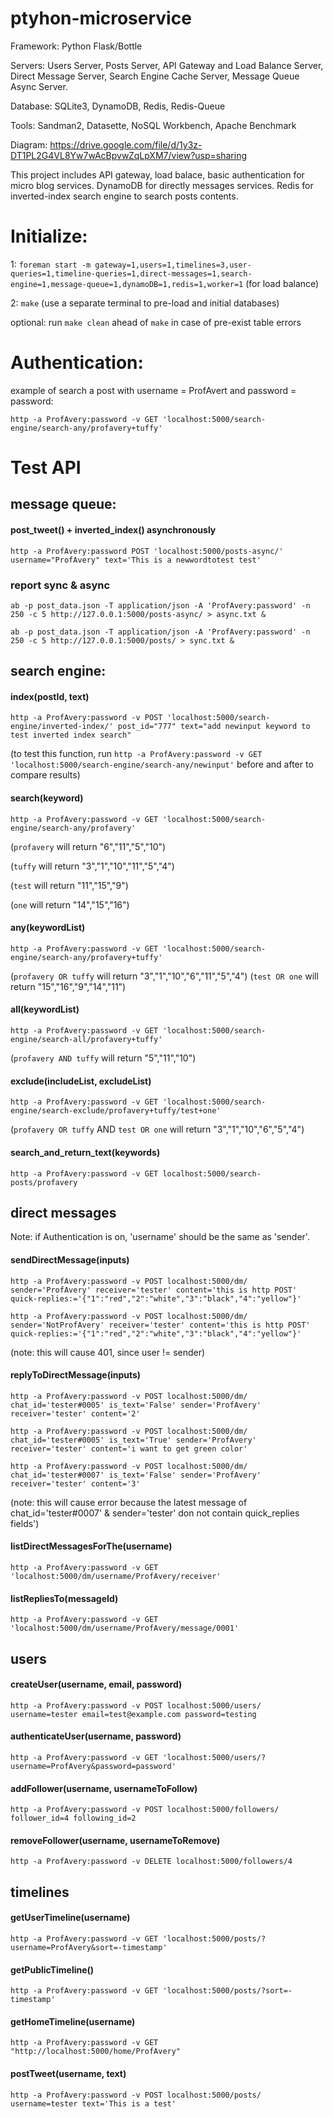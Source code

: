 # ptyhon-microservice

Framework: Python Flask/Bottle

Servers: Users Server, Posts Server, API Gateway and Load Balance Server, Direct Message Server, Search Engine Cache Server, Message Queue Async Server.

Database: SQLite3, DynamoDB, Redis, Redis-Queue

Tools: Sandman2, Datasette, NoSQL Workbench, Apache Benchmark

Diagram: https://drive.google.com/file/d/1y3z-DT1PL2G4VL8Yw7wAcBpvwZqLpXM7/view?usp=sharing

This project includes API gateway, load balace, basic authentication for micro blog services. DynamoDB for directly messages services. Redis for inverted-index search engine to search posts contents.

# Initialize:

1: `foreman start -m gateway=1,users=1,timelines=3,user-queries=1,timeline-queries=1,direct-messages=1,search-engine=1,message-queue=1,dynamoDB=1,redis=1,worker=1` (for load balance)

2: `make` (use a separate terminal to pre-load and initial databases)

optional: run `make clean` ahead of `make` in case of pre-exist table errors

# Authentication:

example of search a post with username = ProfAvert and password = password:

`http -a ProfAvery:password -v GET 'localhost:5000/search-engine/search-any/profavery+tuffy'`

# Test API

## message queue:

#### post_tweet() + inverted_index() asynchronously

`http -a ProfAvery:password POST 'localhost:5000/posts-async/' username="ProfAvery" text='This is a newwordtotest test'`

### report sync & async

`ab -p post_data.json -T application/json -A 'ProfAvery:password' -n 250 -c 5 http://127.0.0.1:5000/posts-async/ > async.txt &`

`ab -p post_data.json -T application/json -A 'ProfAvery:password' -n 250 -c 5 http://127.0.0.1:5000/posts/ > sync.txt &`

## search engine:

#### index(postId, text)

`http -a ProfAvery:password -v POST 'localhost:5000/search-engine/inverted-index/' post_id="777" text="add newinput keyword to test inverted index search"`

(to test this function, run `http -a ProfAvery:password -v GET 'localhost:5000/search-engine/search-any/newinput'` before and after to compare results)

#### search(keyword)

`http -a ProfAvery:password -v GET 'localhost:5000/search-engine/search-any/profavery'`

(`profavery` will return "6","11","5","10")

(`tuffy` will return "3","1","10","11","5","4")

(`test` will return "11","15","9")

(`one` will return "14","15","16")

#### any(keywordList)

`http -a ProfAvery:password -v GET 'localhost:5000/search-engine/search-any/profavery+tuffy'`

(`profavery OR tuffy` will return "3","1","10","6","11","5","4")
(`test OR one` will return "15","16","9","14","11")

#### all(keywordList)

`http -a ProfAvery:password -v GET 'localhost:5000/search-engine/search-all/profavery+tuffy'`

(`profavery AND tuffy` will return "5","11","10")

#### exclude(includeList, excludeList)

`http -a ProfAvery:password -v GET 'localhost:5000/search-engine/search-exclude/profavery+tuffy/test+one'`

(`profavery OR tuffy` AND `test OR one` will return "3","1","10","6","5","4")

#### search_and_return_text(keywords)

`http -a ProfAvery:password -v GET localhost:5000/search-posts/profavery`

## direct messages

Note: if Authentication is on, 'username' should be the same as 'sender'.

#### sendDirectMessage(inputs)

`http -a ProfAvery:password -v POST localhost:5000/dm/ sender='ProfAvery' receiver='tester' content='this is http POST' quick-replies:='{"1":"red","2":"white","3":"black","4":"yellow"}'`

`http -a ProfAvery:password -v POST localhost:5000/dm/ sender='NotProfAvery' receiver='tester' content='this is http POST' quick-replies:='{"1":"red","2":"white","3":"black","4":"yellow"}'`

(note: this will cause 401, since user != sender)

#### replyToDirectMessage(inputs)

`http -a ProfAvery:password -v POST localhost:5000/dm/ chat_id='tester#0005' is_text='False' sender='ProfAvery' receiver='tester' content='2'`

`http -a ProfAvery:password -v POST localhost:5000/dm/ chat_id='tester#0005' is_text='True' sender='ProfAvery' receiver='tester' content='i want to get green color'`

`http -a ProfAvery:password -v POST localhost:5000/dm/ chat_id='tester#0007' is_text='False' sender='ProfAvery' receiver='tester' content='3'`

(note: this will cause error because the latest message of chat_id='tester#0007' & sender='tester' don not contain quick_replies fields')

#### listDirectMessagesForThe(username)

`http -a ProfAvery:password -v GET 'localhost:5000/dm/username/ProfAvery/receiver'`

#### listRepliesTo(messageId)

`http -a ProfAvery:password -v GET 'localhost:5000/dm/username/ProfAvery/message/0001'`

## users

#### createUser(username, email, password)

`http -a ProfAvery:password -v POST localhost:5000/users/ username=tester email=test@example.com password=testing`

#### authenticateUser(username, password)

`http -a ProfAvery:password -v GET 'localhost:5000/users/?username=ProfAvery&password=password'`

#### addFollower(username, usernameToFollow)

`http -a ProfAvery:password -v POST localhost:5000/followers/ follower_id=4 following_id=2`

#### removeFollower(username, usernameToRemove)

`http -a ProfAvery:password -v DELETE localhost:5000/followers/4`

## timelines

#### getUserTimeline(username)

`http -a ProfAvery:password -v GET 'localhost:5000/posts/?username=ProfAvery&sort=-timestamp'`

#### getPublicTimeline()

`http -a ProfAvery:password -v GET 'localhost:5000/posts/?sort=-timestamp'`

#### getHomeTimeline(username)

`http -a ProfAvery:password -v GET "http://localhost:5000/home/ProfAvery"`

#### postTweet(username, text)

`http -a ProfAvery:password -v POST localhost:5000/posts/ username=tester text='This is a test'`
